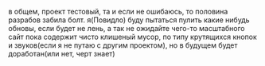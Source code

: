 в общем, проект тестовый, та и если не ошибаюсь, то половина разрабов забила болт.
я(Повидло) буду пытаться пулить какие нибудь обновы, если будет не лень, а так не ожидайте чего-то масштабного
сайт пока содержит чисто клишеный мусор, по типу крутящихся кнопок и звуков(если я не путаю с другим проектом), но в будущем будет доработан(или нет, черт знает)

